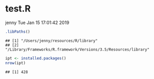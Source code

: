 test.R
================
jenny
Tue Jan 15 17:01:42 2019

``` r
.libPaths()
```

    ## [1] "/Users/jenny/resources/R/library"                              
    ## [2] "/Library/Frameworks/R.framework/Versions/3.5/Resources/library"

``` r
ipt <- installed.packages()
nrow(ipt)
```

    ## [1] 428
